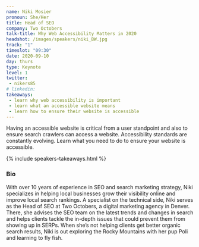 ```yaml
---
name: Niki Mosier
pronoun: She/Her
title: Head of SEO
company: Two Octobers
talk-title: Why Web Accessibility Matters in 2020
headshot: /images/speakers/niki_BW.jpg
track: "1"
timeslot: "09:30"
date: 2020-09-10
day: thurs
type: Keynote
level: 1
twitter:
 - nikers85
# linkedin: 
takeaways:
 - learn why web accessibility is important
 - learn what an accessible website means
 - learn how to ensure their website is accessible
---
```


<p>Having an accessible website is critical from a user standpoint and also to ensure search crawlers 
can access a website. Accessibility standards are constantly evolving. Learn what you need to do to 
ensure your website is accessible.</p>

{% include speakers-takeaways.html %}

<h3>Bio</h3>
<p>With over 10 years of experience in SEO and search marketing strategy, Niki specializes in helping 
local businesses grow their visibility online and improve local search rankings. A specialist on the 
technical side, Niki serves as the Head of SEO at Two Octobers, a digital marketing agency in Denver. 
There, she advises the SEO team on the latest trends and changes in search and helps clients tackle the 
in-depth issues that could prevent them from showing up in SERPs. When she’s not helping clients get 
better organic search results, Niki is out exploring the Rocky Mountains with her pup Poli and learning 
to fly fish.</p>